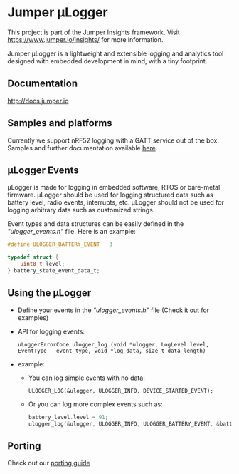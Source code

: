 # Jumper µLogger
This project is part of the Jumper Insights framework. Visit https://www.jumper.io/insights/ for more information.

Jumper µLogger is a lightweight and extensible logging and analytics tool designed with embedded development in mind, with a tiny footprint.

## Documentation
http://docs.jumper.io

## Samples and platforms
Currently we support nRF52 logging with a GATT service out of the box. Samples and further documentation available [here](https://github.com/Jumperr-labs/jumper-ulogger/tree/master/platforms/nrf52).

## µLogger Events
µLogger is made for logging in embedded software, RTOS or bare-metal firmware. µLogger should be used for logging structured data such as battery level, radio events, interrupts, etc. µLogger should not be used for logging arbitrary data such as customized strings.

Event types and data structures can be easily defined in the _"ulogger_events.h"_ file. Here is an example:
```c
#define ULOGGER_BATTERY_EVENT   3

typedef struct {
    uint8_t level;
} battery_state_event_data_t;
```

## Using the µLogger
- Define your events in the _"ulogger_events.h"_ file (Check it out for examples)
- API for logging events:
  
  `uLoggerErrorCode ulogger_log (void *ulogger, LogLevel level, EventType 	event_type, void *log_data, size_t data_length)`
  
- example:
    - You can log simple events with no data:

        `ULOGGER_LOG(&ulogger, ULOGGER_INFO, DEVICE_STARTED_EVENT);`

    - Or you can log more complex events such as:
        ```c
        battery_level.level = 91;
        ulogger_log(&ulogger, ULOGGER_INFO, ULOGGER_BATTERY_EVENT, &battery_level, 1);
        ```

## Porting
Check out our [porting guide](https://github.com/Jumperr-labs/jumper-ulogger/blob/master/porting.md)

